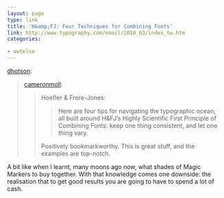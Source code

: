 ```yaml
---
layout: page
type: link
title: 'H&amp;FJ: Four Techniques for Combining Fonts'
link: http://www.typography.com/email/2010_03/index_tw.htm
categories: 

- owtelse
---
```

<p><a href="http://dhotson.tumblr.com/post/456769803/h-fj-four-techniques-for-combining-fonts" class="tumblr_blog">dhotson</a>:</p>

<blockquote><p><a href="http://cameronmoll.tumblr.com/post/456733070/h-fj-four-techniques-for-combining-fonts" class="tumblr_blog">cameronmoll</a>:</p>

<blockquote>
<p>Hoefler &amp; Frere-Jones:</p>

<blockquote>
  <p>Here are four tips for navigating the typographic ocean, all built around H&amp;FJ’s Highly Scientific First Principle of Combining Fonts: keep one thing consistent, and let one thing vary.</p>
</blockquote>

<p>Positively bookmarkworthy. This is great stuff, and the examples are top-notch.</p>
</blockquote></blockquote>

<p>A bit like when I learnt, many moons ago now, what shades of Magic Markers to buy together.   With that knowledge comes one downside: the realisation that to get good results you are going to have to spend a lot of cash. </p>
